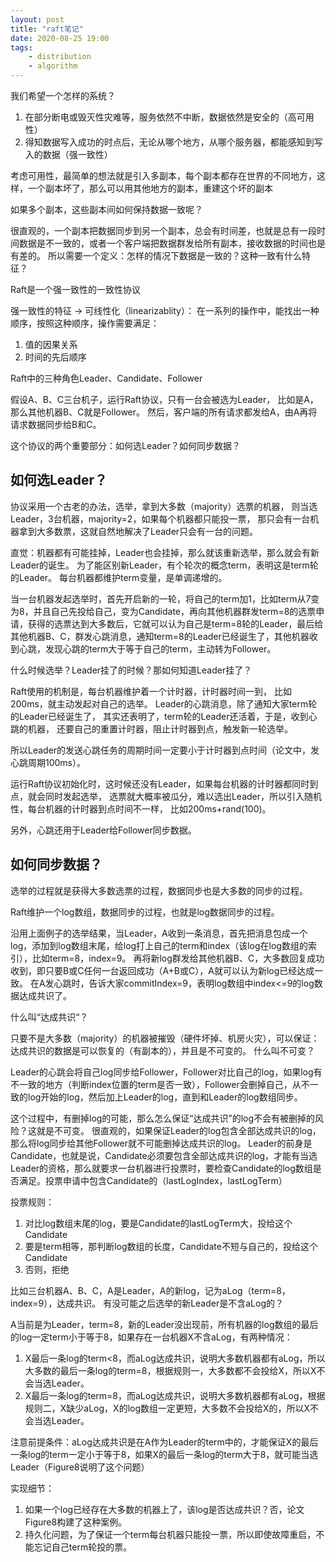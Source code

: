 ```yaml
---
layout: post
title: "raft笔记"
date: 2020-08-25 19:00
tags:
    - distribution
    - algorithm
---
```


我们希望一个怎样的系统？
1. 在部分断电或毁灭性灾难等，服务依然不中断，数据依然是安全的（高可用性）
1. 得知数据写入成功的时点后，无论从哪个地方，从哪个服务器，都能感知到写入的数据（强一致性）

考虑可用性，最简单的想法就是引入多副本，每个副本都存在世界的不同地方，这样，一个副本坏了，那么可以用其他地方的副本，重建这个坏的副本

如果多个副本，这些副本间如何保持数据一致呢？

很直观的，一个副本把数据同步到另一个副本，总会有时间差，也就是总有一段时间数据是不一致的，或者一个客户端把数据群发给所有副本，接收数据的时间也是有差的。
所以需要一个定义：怎样的情况下数据是一致的？这种一致有什么特征？

Raft是一个强一致性的一致性协议

强一致性的特征 -> 可线性化（linearizablity）：
在一系列的操作中，能找出一种顺序，按照这种顺序，操作需要满足：
1. 值的因果关系
1. 时间的先后顺序


Raft中的三种角色Leader、Candidate、Follower

假设A、B、C三台机子，运行Raft协议，只有一台会被选为Leader，
比如是A，那么其他机器B、C就是Follower。
然后，客户端的所有请求都发给A，由A再将请求数据同步给B和C。

这个协议的两个重要部分：如何选Leader？如何同步数据？

## 如何选Leader？
协议采用一个古老的办法，选举，拿到大多数（majority）选票的机器，
则当选Leader，3台机器，majority=2，如果每个机器都只能投一票，
那只会有一台机器拿到大多数票，这就自然地解决了Leader只会有一台的问题。

直觉：机器都有可能挂掉，Leader也会挂掉，那么就该重新选举，那么就会有新Leader的诞生。
为了能区别新Leader，有个轮次的概念term，表明这是term轮的Leader。
每台机器都维护term变量，是单调递增的。

当一台机器发起选举时，首先开启新的一轮，将自己的term加1，比如term从7变为8，并且自己先投给自己，变为Candidate，再向其他机器群发term=8的选票申请，获得的选票达到大多数后，它就可以认为自己是term=8轮的Leader，最后给其他机器B、C，群发心跳消息，通知term=8的Leader已经诞生了，其他机器收到心跳，发现心跳的term大于等于自己的term，主动转为Follower。

什么时候选举？Leader挂了的时候？那如何知道Leader挂了？

Raft使用的机制是，每台机器维护着一个计时器，计时器时间一到，
比如200ms，就主动发起对自己的选举。
Leader的心跳消息，除了通知大家term轮的Leader已经诞生了，
其实还表明了，term轮的Leader还活着，于是，收到心跳的机器，
还要自己的重置计时器，阻止计时器到点，触发新一轮选举。

所以Leader的发送心跳任务的周期时间一定要小于计时器到点时间（论文中，发心跳周期100ms）。

运行Raft协议初始化时，这时候还没有Leader，如果每台机器的计时器都同时到点，就会同时发起选举，
选票就大概率被瓜分，难以选出Leader，所以引入随机性，每台机器的计时器到点时间不一样，
比如200ms+rand(100)。

另外，心跳还用于Leader给Follower同步数据。


## 如何同步数据？
选举的过程就是获得大多数选票的过程，数据同步也是大多数的同步的过程。

Raft维护一个log数组，数据同步的过程，也就是log数据同步的过程。

沿用上面例子的选举结果，当Leader，A收到一条消息，首先把消息包成一个log，添加到log数组末尾，给log打上自己的term和index（该log在log数组的索引），比如term=8，index=9。
再将新log群发给其他机器B、C，大多数回复成功收到，即只要B或C任何一台返回成功（A+B或C），A就可以认为新log已经达成一致。
在A发心跳时，告诉大家commitIndex=9，表明log数组中index<=9的log数据达成共识了。

什么叫“达成共识“？

只要不是大多数（majority）的机器被摧毁（硬件坏掉、机房火灾），可以保证：达成共识的数据是可以恢复的（有副本的），并且是不可变的。
什么叫不可变？

Leader的心跳会将自己log同步给Follower，Follower对比自己的log，如果log有不一致的地方（判断index位置的term是否一致），Follower会删掉自己，从不一致的log开始的log，然后加上Leader的log，直到和Leader的log数组同步。

这个过程中，有删掉log的可能，那么怎么保证“达成共识”的log不会有被删掉的风险？这就是不可变。
很直观的，如果保证Leader的log包含全部达成共识的log，那么将log同步给其他Follower就不可能删掉达成共识的log。
Leader的前身是Candidate，也就是说，Candidate必须要包含全部达成共识的log，才能有当选Leader的资格，那么就要求一台机器进行投票时，要检查Candidate的log数组是否满足。投票申请中包含Candidate的（lastLogIndex，lastLogTerm）

投票规则：
1. 对比log数组末尾的log，要是Candidate的lastLogTerm大，投给这个Candidate
1. 要是term相等，那判断log数组的长度，Candidate不短与自己的，投给这个Candidate
1. 否则，拒绝

比如三台机器A、B、C，A是Leader，A的新log，记为aLog（term=8，index=9），达成共识。
有没可能之后选举的新Leader是不含aLog的？

A当前是为Leader，term=8，新的Leader没出现前，所有机器的log数组的最后的log一定term小于等于8，如果存在一台机器X不含aLog，有两种情况：
1. X最后一条log的term<8，而aLog达成共识，说明大多数机器都有aLog，所以大多数的最后一条log的term=8，根据规则一，大多数都不会投给X，所以X不会当选Leader。
1. X最后一条log的term=8，而aLog达成共识，说明大多数机器都有aLog，根据规则二，X缺少aLog，X的log数组一定更短，大多数不会投给X的，所以X不会当选Leader。

注意前提条件：aLog达成共识是在A作为Leader的term中的，才能保证X的最后一条log的term一定小于等于8，如果X的最后一条log的term大于8，就可能当选Leader（Figure8说明了这个问题）


实现细节：
1. 如果一个log已经存在大多数的机器上了，该log是否达成共识？否，论文Figure8构建了这种案例。
1. 持久化问题，为了保证一个term每台机器只能投一票，所以即使故障重启，不能忘记自己term轮投的票。














